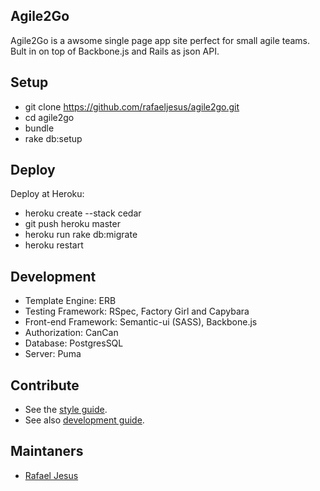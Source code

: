 Agile2Go
--------

Agile2Go is a awsome single page app site perfect for small agile teams.
Bult in on top of Backbone.js and Rails as json API.

Setup
-----

* git clone https://github.com/rafaeljesus/agile2go.git
* cd agile2go
* bundle
* rake db:setup

Deploy
------

Deploy at Heroku:

* heroku create --stack cedar
* git push heroku master
* heroku run rake db:migrate
* heroku restart

Development
-----------

* Template Engine: ERB
* Testing Framework: RSpec, Factory Girl and Capybara
* Front-end Framework: Semantic-ui (SASS), Backbone.js
* Authorization: CanCan
* Database: PostgresSQL
* Server: Puma

Contribute
----------

* See the [style guide](https://github.com/copycopter/style-guide).
* See also [development guide](https://github.com/thoughtbot/guides).

Maintaners
----------

* [Rafael Jesus](https://github.com/rafaeljesus)
